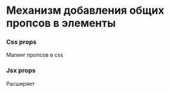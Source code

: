# Механизм добавления общих пропсов в элементы

### Css props

Мапинг пропсов в css

### Jsx props

Расширяет
